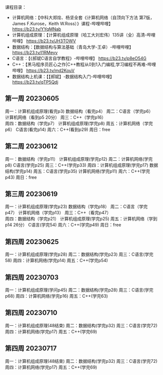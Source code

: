 课程目录：
- 计算机网络：【中科大郑烇、杨坚全套《计算机网络（自顶向下方法 第7版，James F.Kurose，Keith W.Ross）》课程-哔哩哔哩】 https://b23.tv/YYqMNab
- 计算机组成原理：【计算机组成原理（哈工大刘宏伟）135讲（全）高清-哔哩哔哩】 https://b23.tv/JH3TOWV
- 数据结构：【数据结构与算法基础（青岛大学-王卓）-哔哩哔哩】 https://b23.tv/I1RMeyv
- C语言：【《郝斌C语言自学教程》-哔哩哔哩】 https://b23.tv/p8eO54G
- C++：【黑马程序员匠心之作|C++教程从0到1入门编程,学习编程不再难-哔哩哔哩】 https://b23.tv/md2KouV
- 数据结构上机课：【【郝斌】-数据结构入门-哔哩哔哩】 https://b23.tv/qTP5Qdj
## 第一周 20230605
周一：计算机组成原理(看完p3)    数据结构（看完p4）
周二：C语言（学完p6） 计算机网络（看到p5 20分）
周三：C++（学完p16）   
周四：数据结构（学完p7）  计算机组成原理(学完p8)
周五：计算机网络（学完p6）    C语言(看完p14)
周六：C++(看到p29)
周日：free
## 第二周 20230612
周一：数据结构（学完p11）  计算机组成原理(学完p12)
周二：计算机网络(学完p8) C语言(学完p25)
周三：C++(学完p33)
周四：计算机组成原理(学完p17) 数据结构(学完p14)
周五：C语言(学完p35) 计算机网络(学完p11)
周六：C++(学完p43)
周日：free
## 第三周 20230619
周一：计算机组成原理(学完p23)    数据结构（学完p18）
周二：C语言（学完p47） 计算机网络（学完p13）
周三：C++（看完p47）   
周四：数据结构（学完p21）  计算机组成原理(学完p25)
周五：计算机网络（学到p14 26分）    C语言(学完54)
周六：C++(学完p49)
周日：free
## 第四周 20230625
周一：计算机组成原理(学完p28)
周二：数据结构(学完p23)
周三：C语言(学完58)
周四：计算机网络(学完p14)
周五：C++(学完p54)
## 第四周 20230703
周一：计算机组成原理(学问p45)
周二：数据结构(学完p28)
周三：C语言(学完p68)
周四：计算机网络(学完p16)
周五：C++(学完63)
## 第四周 20230710
周一：计算机组成原理(48结束)
周二：数据结构(学完p32)
周三：C语言(学完72)
周四：计算机网络(学完p17)
周五：C++(学完69)
## 第四周 20230717
周一：计算机组成原理(48结束)
周二：数据结构(学完p32)
周三：C语言(学完72)
周四：计算机网络(学完p17)
周五：C++(学完69)
